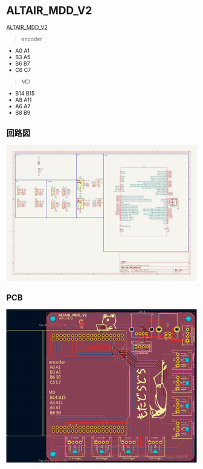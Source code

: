 # ALTAIR_MDD_V2
[ALTAIR_MDD_V2](https://github.com/Altairu/ALTAIR_MDD_V2)

> encoder
 * A0 A1
 * B3 A5
 * B6 B7
 * C6 C7

> MD
 * B14 B15
 * A8 A11
 * A6 A7
 * B8 B9


## 回路図
![alt text](image/image.png)

## PCB
![alt text](image/image-1.png)

